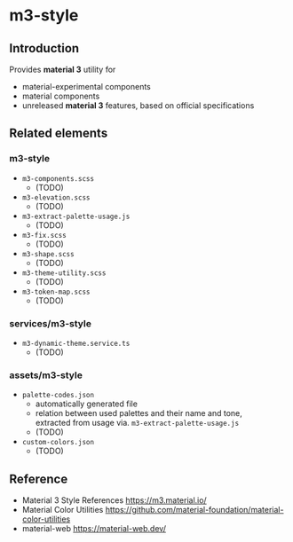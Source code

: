 # m3-style

## Introduction

Provides **material 3** utility for

- material-experimental components
- material components
- unreleased **material 3** features, based on official specifications

## Related elements

### m3-style

- `m3-components.scss`
  - (TODO)
- `m3-elevation.scss`
  - (TODO)
- `m3-extract-palette-usage.js`
  - (TODO)
- `m3-fix.scss`
  - (TODO)
- `m3-shape.scss`
  - (TODO)
- `m3-theme-utility.scss`
  - (TODO)
- `m3-token-map.scss`
  - (TODO)

### services/m3-style

- `m3-dynamic-theme.service.ts`
  - (TODO)

### assets/m3-style

- `palette-codes.json`
  - automatically generated file
  - relation between used palettes and their name and tone, \
    extracted from usage via. `m3-extract-palette-usage.js`
  - (TODO)
- `custom-colors.json`
  - (TODO)

###

## Reference

- Material 3 Style References https://m3.material.io/
- Material Color Utilities https://github.com/material-foundation/material-color-utilities
- material-web https://material-web.dev/
